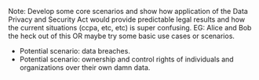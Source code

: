 Note:  Develop some core scenarios and show how application of the Data Privacy and Security Act would provide predictable legal results and how the current situations (ccpa, etc, etc) is super confusing.  EG: Alice and Bob the heck out of this OR maybe try some basic use cases or scenarios. 

* Potential scenario: data breaches.
* Potential scenario: ownership and control rights of individuals and organizations over their own damn data.
